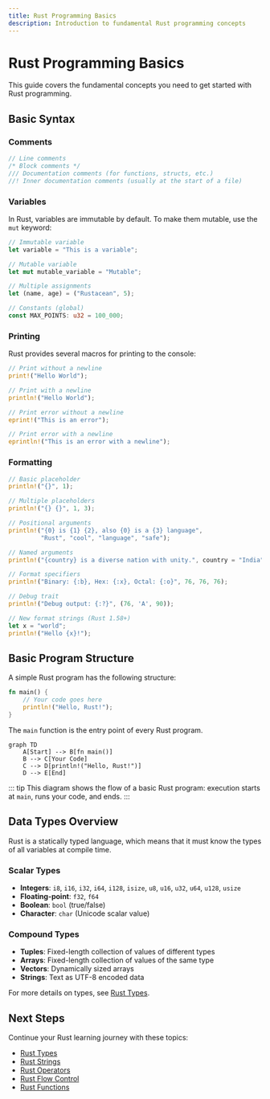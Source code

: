 ```yaml
---
title: Rust Programming Basics
description: Introduction to fundamental Rust programming concepts
---
```


# Rust Programming Basics

This guide covers the fundamental concepts you need to get started with Rust programming.

## Basic Syntax

### Comments

```rust
// Line comments
/* Block comments */
/// Documentation comments (for functions, structs, etc.)
//! Inner documentation comments (usually at the start of a file)
```

### Variables

In Rust, variables are immutable by default. To make them mutable, use the `mut` keyword:

```rust
// Immutable variable
let variable = "This is a variable";

// Mutable variable
let mut mutable_variable = "Mutable";

// Multiple assignments
let (name, age) = ("Rustacean", 5);

// Constants (global)
const MAX_POINTS: u32 = 100_000;
```

### Printing

Rust provides several macros for printing to the console:

```rust
// Print without a newline
print!("Hello World");

// Print with a newline
println!("Hello World");

// Print error without a newline
eprint!("This is an error");

// Print error with a newline
eprintln!("This is an error with a newline");
```

### Formatting

```rust
// Basic placeholder
println!("{}", 1);

// Multiple placeholders
println!("{} {}", 1, 3);

// Positional arguments
println!("{0} is {1} {2}, also {0} is a {3} language", 
         "Rust", "cool", "language", "safe");

// Named arguments
println!("{country} is a diverse nation with unity.", country = "India");

// Format specifiers
println!("Binary: {:b}, Hex: {:x}, Octal: {:o}", 76, 76, 76);

// Debug trait
println!("Debug output: {:?}", (76, 'A', 90));

// New format strings (Rust 1.58+)
let x = "world";
println!("Hello {x}!");
```

## Basic Program Structure

A simple Rust program has the following structure:

```rust
fn main() {
    // Your code goes here
    println!("Hello, Rust!");
}
```

The `main` function is the entry point of every Rust program.

```mermaid
graph TD
    A[Start] --> B[fn main()]
    B --> C[Your Code]
    C --> D[println!("Hello, Rust!")]
    D --> E[End]
```

::: tip
This diagram shows the flow of a basic Rust program: execution starts at `main`, runs your code, and ends.
:::

## Data Types Overview

Rust is a statically typed language, which means that it must know the types of all variables at compile time.

### Scalar Types

- **Integers**: `i8`, `i16`, `i32`, `i64`, `i128`, `isize`, `u8`, `u16`, `u32`, `u64`, `u128`, `usize`
- **Floating-point**: `f32`, `f64`
- **Boolean**: `bool` (true/false)
- **Character**: `char` (Unicode scalar value)

### Compound Types

- **Tuples**: Fixed-length collection of values of different types
- **Arrays**: Fixed-length collection of values of the same type
- **Vectors**: Dynamically sized arrays
- **Strings**: Text as UTF-8 encoded data

For more details on types, see [Rust Types](/Documentations/Development/Languages/Rust/Rust-Types).

## Next Steps

Continue your Rust learning journey with these topics:

- [Rust Types](/Documentations/Development/Languages/Rust/Rust-Types)
- [Rust Strings](/Documentations/Development/Languages/Rust/Rust-Strings)
- [Rust Operators](/Documentations/Development/Languages/Rust/Rust-Operators)
- [Rust Flow Control](/Documentations/Development/Languages/Rust/Rust-FlowControl)
- [Rust Functions](/Documentations/Development/Languages/Rust/Rust-Functions)

